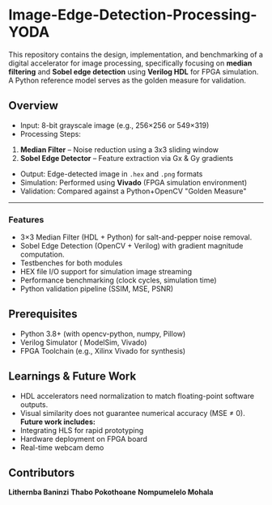 # Image-Edge-Detection-Processing-YODA

This repository contains the design, implementation, and benchmarking of a digital accelerator for image processing, specifically focusing on **median filtering** and **Sobel edge detection** using **Verilog HDL** for FPGA simulation. A Python reference model serves as the golden measure for validation.


## Overview

-  Input: 8-bit grayscale image (e.g., 256×256 or 549×319)
-  Processing Steps:
  1. **Median Filter** – Noise reduction using a 3x3 sliding window
  2. **Sobel Edge Detector** – Feature extraction via Gx & Gy gradients
-  Output: Edge-detected image in `.hex` and `.png` formats
-  Simulation: Performed using **Vivado** (FPGA simulation environment)
-  Validation: Compared against a Python+OpenCV "Golden Measure"

---

###  Features

- 3×3 Median Filter (HDL + Python) for salt-and-pepper noise removal.
- Sobel Edge Detection (OpenCV + Verilog) with gradient magnitude computation.
- Testbenches for both modules
- HEX file I/O support for simulation image streaming
- Performance benchmarking (clock cycles, simulation time)
- Python validation pipeline (SSIM, MSE, PSNR)

## Prerequisites
- Python 3.8+ (with opencv-python, numpy, Pillow)
- Verilog Simulator ( ModelSim, Vivado)
- FPGA Toolchain (e.g., Xilinx Vivado for synthesis)

## Learnings & Future Work

- HDL accelerators need normalization to match floating-point software outputs.
- Visual similarity does not guarantee numerical accuracy (MSE ≠ 0).
**Future work includes:**
- Integrating HLS for rapid prototyping
- Hardware deployment on FPGA board
- Real-time webcam demo

## Contributors
**Lithernba Baninzi**
**Thabo Pokothoane**
**Nompumelelo Mohala**
